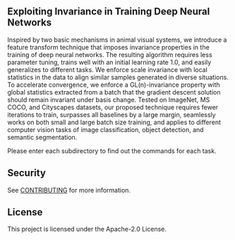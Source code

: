 ## Exploiting Invariance in Training Deep Neural Networks

Inspired by two basic mechanisms in animal visual systems, we introduce a feature transform technique that imposes invariance properties in the training of deep neural networks. The resulting algorithm requires less parameter tuning, trains well with an initial learning rate $1.0$, and easily generalizes to different tasks. We enforce scale invariance with local statistics in the data to align similar samples generated in diverse situations. To accelerate convergence, we enforce a GL(n)-invariance property with global statistics extracted from a batch that the gradient descent solution should remain invariant under basis change. Tested on ImageNet, MS COCO, and Cityscapes datasets, our proposed technique requires fewer iterations to train, surpasses all baselines by a large margin, seamlessly works on both small and large batch size training, and applies to different computer vision tasks of image classification, object detection, and semantic segmentation.


Please enter each subdirectory to find out the commands for each task.


## Security

See [CONTRIBUTING](CONTRIBUTING.md#security-issue-notifications) for more information.

## License

This project is licensed under the Apache-2.0 License.

